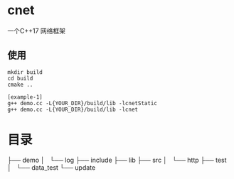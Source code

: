 # cnet
一个C++17 网络框架
## 使用
```[shell]
mkdir build
cd build
cmake ..

[example-1]
g++ demo.cc -L{YOUR_DIR}/build/lib -lcnetStatic
g++ demo.cc -L{YOUR_DIR}/build/lib -lcnet
```

# 目录
├── demo
│   └── log
├── include
├── lib
├── src
│   └── http
├── test
│   └── data_test
└── update